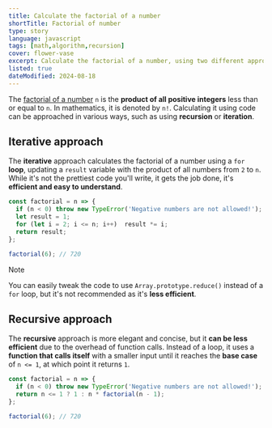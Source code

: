 ```yaml
---
title: Calculate the factorial of a number
shortTitle: Factorial of number
type: story
language: javascript
tags: [math,algorithm,recursion]
cover: flower-vase
excerpt: Calculate the factorial of a number, using two different approaches.
listed: true
dateModified: 2024-08-18
---
```


The [factorial of a number](https://en.wikipedia.org/wiki/Factorial) `n` is the **product of all positive integers** less than or equal to `n`. In mathematics, it is denoted by `n!`. Calculating it using code can be approached in various ways, such as using **recursion** or **iteration**.

## Iterative approach

The **iterative** approach calculates the factorial of a number using a `for` **loop**, updating a `result` variable with the product of all numbers from `2` to `n`. While it's not the prettiest code you'll write, it gets the job done, it's **efficient and easy to understand**.

```js
const factorial = n => {
  if (n < 0) throw new TypeError('Negative numbers are not allowed!');
  let result = 1;
  for (let i = 2; i <= n; i++)  result *= i;
  return result;
};

factorial(6); // 720
```

> [!NOTE]
>
> You can easily tweak the code to use `Array.prototype.reduce()` instead of a `for` loop, but it's not recommended as it's **less efficient**.

## Recursive approach

The **recursive** approach is more elegant and concise, but it **can be less efficient** due to the overhead of function calls. Instead of a loop, it uses a **function that calls itself** with a smaller input until it reaches the **base case** of `n <= 1`, at which point it returns `1`.

```js
const factorial = n => {
  if (n < 0) throw new TypeError('Negative numbers are not allowed!');
  return n <= 1 ? 1 : n * factorial(n - 1);
};

factorial(6); // 720
```
